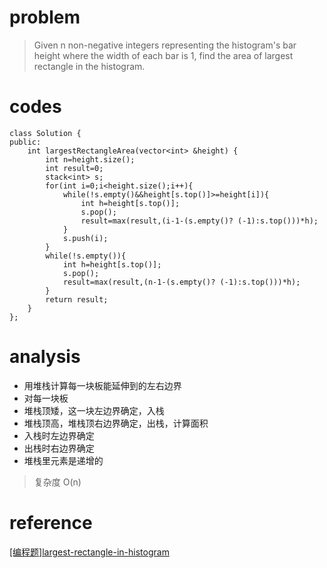 # problem
>Given n non-negative integers representing the histogram's bar height where the width of each bar is 1, find the area of largest rectangle in the histogram.

# codes
```
class Solution {
public:
    int largestRectangleArea(vector<int> &height) {
        int n=height.size();
        int result=0;
        stack<int> s;
        for(int i=0;i<height.size();i++){
            while(!s.empty()&&height[s.top()]>=height[i]){
                int h=height[s.top()];
                s.pop();
                result=max(result,(i-1-(s.empty()? (-1):s.top()))*h);
            }
            s.push(i);
        }
        while(!s.empty()){
            int h=height[s.top()];
            s.pop();
            result=max(result,(n-1-(s.empty()? (-1):s.top()))*h);           
        }
        return result;
    }
};

```

# analysis
- 用堆栈计算每一块板能延伸到的左右边界
- 对每一块板
- 堆栈顶矮，这一块左边界确定，入栈
- 堆栈顶高，堆栈顶右边界确定，出栈，计算面积
- 入栈时左边界确定
- 出栈时右边界确定
- 堆栈里元素是递增的
> 复杂度 O(n)


# reference
[[编程题]largest-rectangle-in-histogram][1]

[1]: https://www.nowcoder.com/questionTerminal/e3f491c56b7747539b93e5704b6eca40